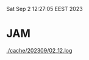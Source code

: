 Sat Sep  2 12:27:05 EEST 2023
# JAM
<a href='./cache/202309/02_12.log'>./cache/202309/02_12.log</a>

